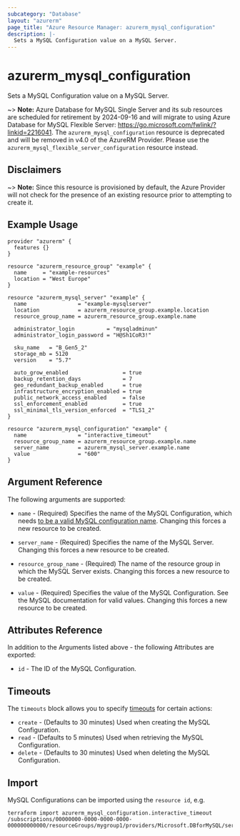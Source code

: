 ```yaml
---
subcategory: "Database"
layout: "azurerm"
page_title: "Azure Resource Manager: azurerm_mysql_configuration"
description: |-
  Sets a MySQL Configuration value on a MySQL Server.
---
```


# azurerm_mysql_configuration

Sets a MySQL Configuration value on a MySQL Server.

~> **Note:** Azure Database for MySQL Single Server and its sub resources are scheduled for retirement by 2024-09-16 and will migrate to using Azure Database for MySQL Flexible Server: https://go.microsoft.com/fwlink/?linkid=2216041. The `azurerm_mysql_configuration` resource is deprecated and will be removed in v4.0 of the AzureRM Provider. Please use the `azurerm_mysql_flexible_server_configuration` resource instead.

## Disclaimers

~> **Note:** Since this resource is provisioned by default, the Azure Provider will not check for the presence of an existing resource prior to attempting to create it.

## Example Usage

```hcl
provider "azurerm" {
  features {}
}

resource "azurerm_resource_group" "example" {
  name     = "example-resources"
  location = "West Europe"
}

resource "azurerm_mysql_server" "example" {
  name                = "example-mysqlserver"
  location            = azurerm_resource_group.example.location
  resource_group_name = azurerm_resource_group.example.name

  administrator_login          = "mysqladminun"
  administrator_login_password = "H@Sh1CoR3!"

  sku_name   = "B_Gen5_2"
  storage_mb = 5120
  version    = "5.7"

  auto_grow_enabled                 = true
  backup_retention_days             = 7
  geo_redundant_backup_enabled      = true
  infrastructure_encryption_enabled = true
  public_network_access_enabled     = false
  ssl_enforcement_enabled           = true
  ssl_minimal_tls_version_enforced  = "TLS1_2"
}

resource "azurerm_mysql_configuration" "example" {
  name                = "interactive_timeout"
  resource_group_name = azurerm_resource_group.example.name
  server_name         = azurerm_mysql_server.example.name
  value               = "600"
}
```

## Argument Reference

The following arguments are supported:

* `name` - (Required) Specifies the name of the MySQL Configuration, which needs [to be a valid MySQL configuration name](https://dev.mysql.com/doc/refman/5.7/en/server-configuration.html). Changing this forces a new resource to be created.

* `server_name` - (Required) Specifies the name of the MySQL Server. Changing this forces a new resource to be created.

* `resource_group_name` - (Required) The name of the resource group in which the MySQL Server exists. Changing this forces a new resource to be created.

* `value` - (Required) Specifies the value of the MySQL Configuration. See the MySQL documentation for valid values. Changing this forces a new resource to be created.

## Attributes Reference

In addition to the Arguments listed above - the following Attributes are exported:

* `id` - The ID of the MySQL Configuration.

## Timeouts

The `timeouts` block allows you to specify [timeouts](https://www.terraform.io/language/resources/syntax#operation-timeouts) for certain actions:

* `create` - (Defaults to 30 minutes) Used when creating the MySQL Configuration.
* `read` - (Defaults to 5 minutes) Used when retrieving the MySQL Configuration.
* `delete` - (Defaults to 30 minutes) Used when deleting the MySQL Configuration.

## Import

MySQL Configurations can be imported using the `resource id`, e.g.

```shell
terraform import azurerm_mysql_configuration.interactive_timeout /subscriptions/00000000-0000-0000-0000-000000000000/resourceGroups/mygroup1/providers/Microsoft.DBforMySQL/servers/server1/configurations/interactive_timeout
```
